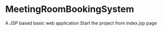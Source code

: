 # MeetingRoomBookingSystem
A JSP based basic web application 
Start the project from index.jsp page
